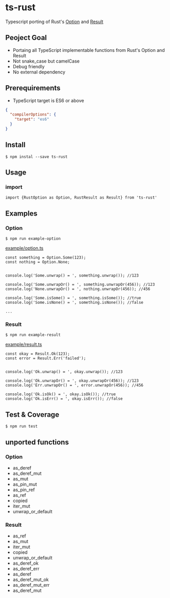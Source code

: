 # ts-rust

Typescript porting of Rust's [Option](https://doc.rust-lang.org/std/option/enum.Option.html) and [Result](https://doc.rust-lang.org/std/result/enum.Result.html)


## Peoject Goal
- Portaing all TypeScript implementable functions from Rust's Option and Result
- Not snake_case but camelCase
- Debug friendly
- No external dependency

## Prerequirements
- TypeScript target is ES6 or above

```json:tsconfig.json
{
  "compilerOptions": {
    "target": "es6"
  }
}
```

## Install

```
$ npm instal --save ts-rust
```


## Usage

### import
```
import {RustOption as Option, RustResult as Result} from 'ts-rust'
```


## Examples

### Option

```
$ npm run example-option
```

[example/option.ts](./src/examples/option.ts)

```
const something = Option.Some(123);
const nothing = Option.None;


console.log('Some.unwrap() = ', something.unwrap()); //123

console.log('Some.unwrapOr() = ', something.unwrapOr(456)); //123
console.log('None.unwrapOr() = ', nothing.unwrapOr(456)); //456

console.log('Some.isSome() = ', something.isSome()); //true
console.log('Some.isNone() = ', something.isNone()); //false

...
```

### Result
```
$ npm run example-result
```

[example/result.ts](./src/examples/result.ts)

```
const okay = Result.Ok(123);
const error = Result.Err('failed');


console.log('Ok.unwrap() = ', okay.unwrap()); //123

console.log('Ok.unwrapOr() = ', okay.unwrapOr(456)); //123
console.log('Err.unwrapOr() = ', error.unwrapOr(456)); //456

console.log('Ok.isOk() = ', okay.isOk()); //true
console.log('Ok.isErr() = ', okay.isErr()); //false
```


## Test & Coverage

```
$ npm run test
```

## unported functions

### Option
- as_deref
- as_deref_mut
- as_mut
- as_pin_mut
- as_pin_ref
- as_ref
- copied
- iter_mut
- unwrap_or_default

### Result
- as_ref
- as_mut
- iter_mut
- copied
- unwrap_or_default
- as_deref_ok
- as_deref_err
- as_deref
- as_deref_mut_ok
- as_deref_mut_err
- as_deref_mut
